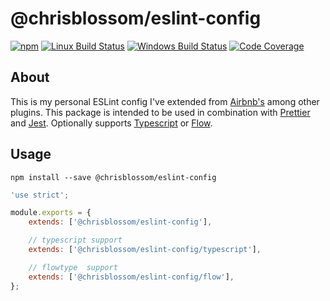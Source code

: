 # @chrisblossom/eslint-config

[![npm](https://img.shields.io/npm/v/@chrisblossom/eslint-config.svg?label=npm%20version)](https://www.npmjs.com/package/@chrisblossom/eslint-config)
[![Linux Build Status](https://img.shields.io/circleci/project/github/chrisblossom/eslint-config/master.svg?label=linux%20build)](https://circleci.com/gh/chrisblossom/eslint-config/tree/master)
[![Windows Build Status](https://img.shields.io/appveyor/ci/chrisblossom/eslint-config/master.svg?label=windows%20build)](https://ci.appveyor.com/project/chrisblossom/eslint-config/branch/master)
[![Code Coverage](https://img.shields.io/codecov/c/github/chrisblossom/eslint-config/master.svg)](https://codecov.io/gh/chrisblossom/eslint-config/branch/master)

## About

This is my personal ESLint config I've extended from [Airbnb's](https://github.com/airbnb/javascript/tree/master/packages/eslint-config-airbnb-base) among other plugins. This package is intended to be used in combination with [Prettier](https://github.com/prettier/prettier) and [Jest](https://github.com/facebook/jest). Optionally supports [Typescript](https://github.com/Microsoft/TypeScript) or [Flow](https://github.com/facebook/flow).

## Usage

`npm install --save @chrisblossom/eslint-config`

```js
'use strict';

module.exports = {
    extends: ['@chrisblossom/eslint-config'],

    // typescript support
    extends: ['@chrisblossom/eslint-config/typescript'],

    // flowtype  support
    extends: ['@chrisblossom/eslint-config/flow'],
};
```

